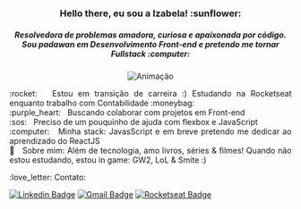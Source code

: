 <h3 align="center"> Hello there, eu sou a Izabela! :sunflower:</h3>
<h5 align="center"> Resolvedora de problemas amadora, curiosa e apaixonada por código. <br/> 
 Sou padawan em Desenvolvimento Front-end e pretendo me tornar Fullstack :computer:</h5> 

<p align="center">
<img src="https://camo.githubusercontent.com/cdbee60d64689371b2b2f9438037116e9fe7ee74/68747470733a2f2f6d656469612e67697068792e636f6d2f6d656469612f4c3152317476493973766b495777705659722f67697068792e676966" alt="Animação"/>
</p>


 <p align="justify"> :rocket:  &nbsp; Estou em transição de carreira :) Estudando na Rocketseat enquanto trabalho com Contabilidade :moneybag:
 <br/> :purple_heart: &nbsp; Buscando colaborar com projetos em Front-end 
 <br/> :sos: &nbsp; Preciso de um pouquinho de ajuda com flexbox e JavaScript 
 <br/> :computer: &nbsp; Minha stack: JavasScript e em breve pretendo me dedicar ao aprendizado do ReactJS
 <br/> 💬  &nbsp; Sobre mim: Além de tecnologia, amo livros, séries & filmes! Quando não estou estudando, estou in game: GW2, LoL & Smite :) </p>
 

<p align="left">  :love_letter:  Contato:
 
[![Linkedin Badge](https://img.shields.io/badge/-IzabelaToledo-blue?style=flat-square&logo=Linkedin&logoColor=white&link=https://www.linkedin.com/in/izabela-toledo/)](https://www.linkedin.com/in/izabela-toledo/) 
[![Gmail Badge](https://img.shields.io/badge/-it.amancio@gmail.com-c14438?style=flat-square&logo=Gmail&logoColor=white&link=mailto:it.amancio@gmail.com)](mailto:it.amancio@gmail.com)
[![Rocketseat Badge](https://img.shields.io/badge/-Rocketseat-000?style=flat-square&logo=&logoColor=white&link=https:https://app.rocketseat.com.br/me/izabela-amancio-1578955453)](https://app.rocketseat.com.br/me/izabela-amancio-1578955453)

</p>

